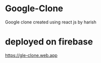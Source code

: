 # Google-Clone
Google clone created using react js by harish

# deployed on firebase
https://gle-clone.web.app
